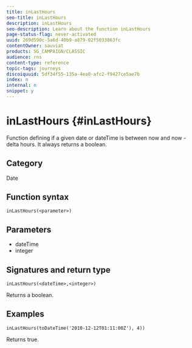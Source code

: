 ```yaml
---
title: inLastHours
seo-title: inLastHours
description: inLastHours
seo-description: Learn about the function inLastHours
page-status-flag: never-activated
uuid: 269d590c-5a6d-40b9-a879-02f5033863fc
contentOwner: sauviat
products: SG_CAMPAIGN/CLASSIC
audience: rns
content-type: reference
topic-tags: journeys
discoiquuid: 5df34f55-135a-4ea8-afc2-f9427ce5ae7b
index: n
internal: n
snippet: y
---
```


# inLastHours {#inLastHours}

Function defining if a given date or dateTime is between now and now - delta hours. It always returns a boolean.

## Category

Date

## Function syntax

`inLastHours(<parameter>)`

## Parameters

* dateTime
* integer

## Signatures and return type

`inLastHours(<dateTime>,<integer>)`

Returns a boolean.

## Examples

`inLastHours(toDateTime('2010-12-12T01:11:00Z'), 4))`

Returns true.
